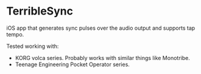 # TerribleSync

iOS app that generates sync pulses over the audio output and supports tap tempo.

Tested working with:
- KORG volca series. Probably works with similar things like Monotribe.
- Teenage Engineering Pocket Operator series.